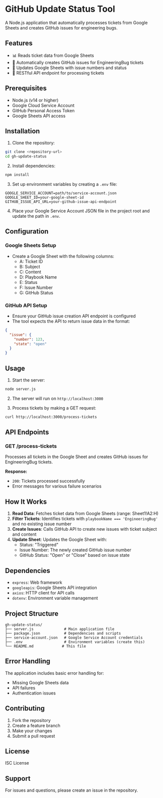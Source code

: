 # GitHub Update Status Tool

A Node.js application that automatically processes tickets from Google Sheets and creates GitHub issues for engineering bugs.

## Features

- 📊 Reads ticket data from Google Sheets
- 🐛 Automatically creates GitHub issues for EngineeringBug tickets
- 🔄 Updates Google Sheets with issue numbers and status
- 🚀 RESTful API endpoint for processing tickets

## Prerequisites

- Node.js (v14 or higher)
- Google Cloud Service Account
- GitHub Personal Access Token
- Google Sheets API access

## Installation

1. Clone the repository:
```bash
git clone <repository-url>
cd gh-update-status
```

2. Install dependencies:
```bash
npm install
```

3. Set up environment variables by creating a `.env` file:
```env
GOOGLE_SERVICE_ACCOUNT=path/to/service-account.json
GOOGLE_SHEET_ID=your-google-sheet-id
GITHUB_ISSUE_API_URL=your-github-issue-api-endpoint
```

4. Place your Google Service Account JSON file in the project root and update the path in `.env`.

## Configuration

### Google Sheets Setup
- Create a Google Sheet with the following columns:
  - A: Ticket ID
  - B: Subject
  - C: Content
  - D: Playbook Name
  - E: Status
  - F: Issue Number
  - G: GitHub Status

### GitHub API Setup
- Ensure your GitHub issue creation API endpoint is configured
- The tool expects the API to return issue data in the format:
```json
{
  "issue": {
    "number": 123,
    "state": "open"
  }
}
```

## Usage

1. Start the server:
```bash
node server.js
```

2. The server will run on `http://localhost:3000`

3. Process tickets by making a GET request:
```bash
curl http://localhost:3000/process-tickets
```

## API Endpoints

### GET /process-tickets
Processes all tickets in the Google Sheet and creates GitHub issues for EngineeringBug tickets.

**Response:**
- `200`: Tickets processed successfully
- Error messages for various failure scenarios

## How It Works

1. **Read Data**: Fetches ticket data from Google Sheets (range: Sheet1!A2:H)
2. **Filter Tickets**: Identifies tickets with `playbookName === 'EngineeringBug'` and no existing issue number
3. **Create Issues**: Calls GitHub API to create new issues with ticket subject and content
4. **Update Sheet**: Updates the Google Sheet with:
   - Status: "Triggered"
   - Issue Number: The newly created GitHub issue number
   - GitHub Status: "Open" or "Close" based on issue state

## Dependencies

- `express`: Web framework
- `googleapis`: Google Sheets API integration
- `axios`: HTTP client for API calls
- `dotenv`: Environment variable management

## Project Structure

```
gh-update-status/
├── server.js              # Main application file
├── package.json           # Dependencies and scripts
├── service-account.json   # Google Service Account credentials
├── .env                   # Environment variables (create this)
└── README.md             # This file
```

## Error Handling

The application includes basic error handling for:
- Missing Google Sheets data
- API failures
- Authentication issues

## Contributing

1. Fork the repository
2. Create a feature branch
3. Make your changes
4. Submit a pull request

## License

ISC License

## Support

For issues and questions, please create an issue in the repository. 